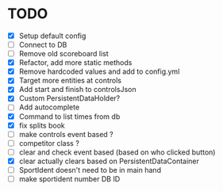 # TODO

- [x] Setup default config
- [ ] Connect to DB
- [ ] Remove old scoreboard list
- [x] Refactor, add more static methods
- [x] Remove hardcoded values and add to config.yml
- [x] Target more entities at controls
- [x] Add start and finish to controlsJson
- [x] Custom PersistentDataHolder?
- [ ] Add autocomplete
- [x] Command to list times from db
- [x] fix splits book
- [ ] make controls event based ?
- [ ] competitor class ?
- [ ] clear and check event based (based on who clicked button)
- [x] clear actually clears based on PersistentDataContainer
- [ ] SportIdent doesn't need to be in main hand
- [ ] make sportident number DB ID
